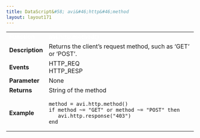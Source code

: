 ```yaml
---
title: DataScript&#58; avi&#46;http&#46;method
layout: layout171
---
```

<table class="table table-hover table table-bordered table-hover">  
<tbody>       
<tr>   
<td><font size="3" color="white"><strong>Function</strong></font></td>
<td><font color="white"><b>avi.http.method()</b></font></td>
</tr>
<tr>   
<td><font size="3"><strong>Description</strong></font></td>
<td>Returns the client’s request method, such as ‘GET’ or ‘POST’.</td>
</tr>
<tr>   
<td><font size="3"><strong>Events</strong></font></td>
<td>HTTP_REQ<br> HTTP_RESP</td>
</tr>
<tr>   
<td><font size="3"><strong>Parameter</strong></font></td>
<td>None</td>
</tr>
<tr>   
<td><font size="3"><strong>Returns</strong></font></td>
<td>String of the method</td>
</tr>
<tr>   
<td><font size="3"><strong>Example</strong></font></td>
<td><!-- Crayon Syntax Highlighter v2.7.1 --> <pre><code class="language-lua">method = avi.http.method()
if method ~= "GET" or method ~= "POST" then
   avi.http.response("403")
end</code></pre> 
<!-- [Format Time: 0.0018 seconds] --></td>
</tr>
</tbody>
</table> 